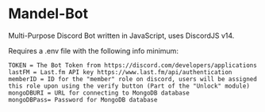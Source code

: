 # Mandel-Bot
Multi-Purpose Discord Bot written in JavaScript, uses DiscordJS v14.

Requires a .env file with the following info minimum:
```
TOKEN = The Bot Token from https://discord.com/developers/applications
lastFM = Last.fm API key https://www.last.fm/api/authentication
memberID = ID for the "member" role on discord, users will be assigned this role upon using the verify button (Part of the "Unlock" module)
mongoDBURI = URL for connecting to MongoDB database
mongoDBPass= Password for MongoDB database
```
